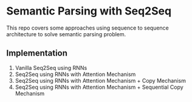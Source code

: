 # Semantic Parsing with Seq2Seq

This repo covers some approaches using sequence to sequence architecture to solve semantic parsing problem. 

## Implementation

1. Vanilla Seq2Seq using RNNs
2. Seq2Seq using RNNs with Attention Mechanism
3. Seq2Seq using RNNs with Attention Mechanism + Copy Mechanism
4. Seq2Seq using RNNs with Attention Mechanism + Sequential Copy Mechanism

